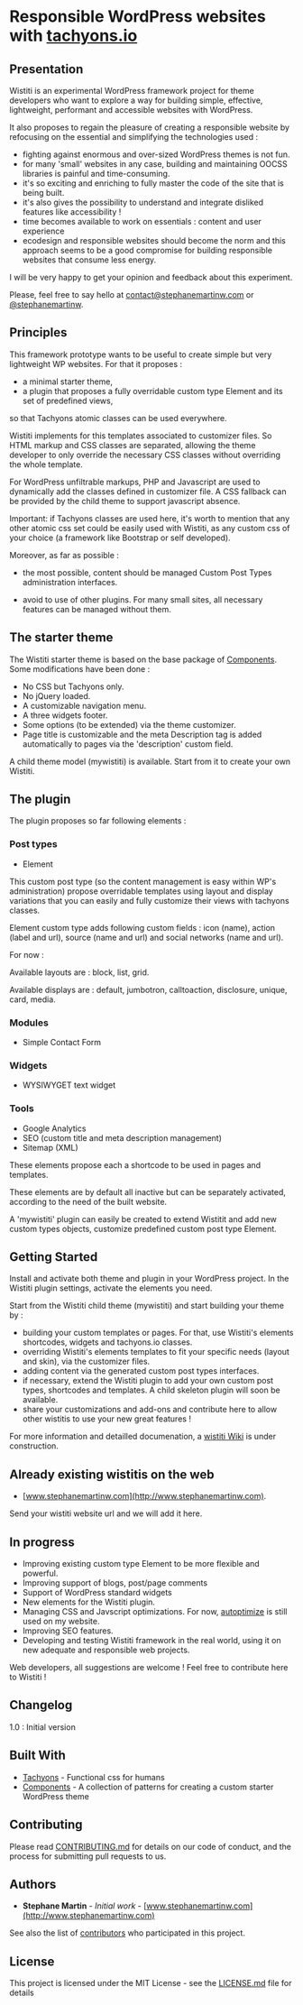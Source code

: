 # Responsible WordPress websites with [tachyons.io](https://github.com/tachyons-css/tachyons/)

## Presentation

Wistiti is an experimental WordPress framework project for theme developers who want to explore a way for building simple, effective, lightweight, performant and accessible websites with WordPress.

It also proposes to regain the pleasure of creating a responsible website by refocusing on the essential and simplifying the technologies used :

* fighting against enormous and over-sized WordPress themes is not fun.
* for many 'small' websites in any case, building and maintaining OOCSS libraries is painful and time-consuming.
* it's so exciting and enriching to fully master the code of the site that is being built.
* it's also gives the possibility to understand and integrate disliked features like accessibility !
* time becomes available to work on essentials : content and user experience
* ecodesign and responsible websites should become the norm and this approach seems to be a good compromise for building responsible websites that consume less energy.


I will be very happy to get your opinion and feedback about this experiment.

Please, feel free to say hello at contact@stephanemartinw.com or [@stephanemartinw](https://twitter.com/StephaneMartinW).


## Principles

This framework prototype wants to be useful to create simple but very lightweight WP websites.
For that it proposes :

* a minimal starter theme,
* a plugin that proposes a fully overridable custom type Element and its set of predefined views,

so that Tachyons atomic classes can be used everywhere.

Wistiti implements for this templates associated to customizer files. So HTML markup and CSS classes are separated, allowing the theme developer to only override the necessary CSS classes without overriding the whole template.

For WordPress unfiltrable markups, PHP and Javascript are used to dynamically add the classes defined in customizer file. A CSS fallback can be provided by the child theme to support javascript absence.

Important: if Tachyons classes are used here, it's worth to mention that any other atomic css set could be easily used with Wistiti, as any custom css of your choice (a framework like Bootstrap or self developed).


Moreover, as far as possible :

* the most possible, content should be managed Custom Post Types administration interfaces.

* avoid to use of other plugins. For many small sites, all necessary features can be managed without them.


## The starter theme

The Wistiti starter theme is based on the base package of [Components](http://components.underscores.me/).
Some modifications have been done :

* No CSS but Tachyons only.
* No jQuery loaded.
* A customizable navigation menu.
* A three widgets footer.
* Some options (to be extended) via the theme customizer.
* Page title is customizable and the meta Description tag is added automatically to pages via the 'description' custom field.

A child theme model (mywistiti) is available. Start from it to create your own Wistiti.


## The plugin

The plugin proposes so far following elements :

### Post types

* Element

This custom post type (so the content management is easy within WP's administration) propose overridable templates using layout and display variations that you can easily and fully customize their views with tachyons classes.

Element custom type adds following custom fields : icon (name), action (label and url), source (name and url) and social networks (name and url).

For now : 

Available layouts are : block, list, grid.

Available displays are : default, jumbotron, calltoaction, disclosure, unique, card, media.

### Modules

* Simple Contact Form

### Widgets

* WYSIWYGET text widget

### Tools

* Google Analytics
* SEO (custom title and meta description management)
* Sitemap (XML)


These elements propose each a shortcode to be used in pages and templates.

These elements are by default all inactive but can be separately activated, according to the need of the built website.

A 'mywistiti' plugin can easily be created to extend Wistitit and add new custom types objects, customize predefined custom post type Element.


## Getting Started

Install and activate both theme and plugin in your WordPress project. In the Wistiti plugin settings, activate the elements you need.

Start from the Wistiti child theme (mywistiti) and start building your theme by :

* building your custom templates or pages. For that, use Wistiti's elements shortcodes, widgets and tachyons.io classes.
* overriding Wistiti's elements templates to fit your specific needs (layout and skin), via the customizer files.
* adding content via the generated custom post types interfaces.
* if necessary, extend the Wistiti plugin to add your own custom post types, shortcodes and templates. A child skeleton plugin will soon be available.
* share your customizations and add-ons and contribute here to allow other wistitis to use your new great features !

For more information and detailled documenation, a [wistiti Wiki](https://github.com/stephanemartinw/wistiti/wiki) is under construction.


## Already existing wistitis on the web

* [www.stephanemartinw.com](http://www.stephanemartinw.com).

Send your wistiti website url and we will add it here.


## In progress

* Improving existing custom type Element to be more flexible and powerful.
* Improving support of blogs, post/page comments
* Support of WordPress standard widgets
* New elements for the Wistiti plugin.
* Managing CSS and Javscript optimizations. For now, [autoptimize](https://wordpress.org/plugins/autoptimize/) is still used on my website.
* Improving SEO features.
* Developing and testing Wistiti framework in the real world, using it on new adequate and responsible web projects.

Web developers, all suggestions are welcome ! Feel free to contribute here to Wistiti !


## Changelog

1.0 : Initial version


## Built With

* [Tachyons](https://github.com/tachyons-css/tachyons/) - Functional css for humans
* [Components](https://github.com/Automattic/theme-components) - A collection of patterns for creating a custom starter WordPress theme


## Contributing

Please read [CONTRIBUTING.md](https://gist.github.com/stephanemartinw) for details on our code of conduct, and the process for submitting pull requests to us.


## Authors

* **Stephane Martin** - *Initial work* - [www.stephanemartinw.com](http://www.stephanemartinw.com)

See also the list of [contributors](https://github.com/stephanemartinw/wistiti/contributors) who participated in this project.


## License

This project is licensed under the MIT License - see the [LICENSE.md](LICENSE.md) file for details
